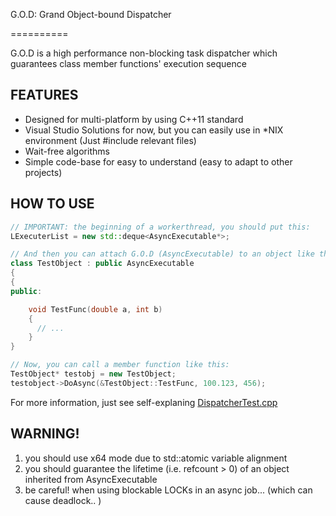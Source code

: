 G.O.D: Grand Object-bound Dispatcher

==========

G.O.D is a high performance non-blocking task dispatcher which guarantees class member functions' execution sequence 

## FEATURES
* Designed for multi-platform by using C++11 standard
 * Visual Studio Solutions for now, but you can easily use in *NIX environment (Just #include relevant files)
* Wait-free algorithms
* Simple code-base for easy to understand (easy to adapt to other projects)


## HOW TO USE

```C++
// IMPORTANT: the beginning of a workerthread, you should put this:
LExecuterList = new std::deque<AsyncExecutable*>;

// And then you can attach G.O.D (AsyncExecutable) to an object like this:
class TestObject : public AsyncExecutable
{
{
public:

	void TestFunc(double a, int b)
	{
	  // ...
	}
}

// Now, you can call a member function like this:
TestObject* testobj = new TestObject;
testobject->DoAsync(&TestObject::TestFunc, 100.123, 456);

```

For more information, just see self-explaning [DispatcherTest.cpp](JobDispatcher/DispatcherTest.cpp)  

## WARNING!

1. you should use x64 mode due to std::atomic variable alignment
2. you should guarantee the lifetime (i.e. refcount > 0) of an object inherited from AsyncExecutable
3. be careful! when using blockable LOCKs in an async job... (which can cause deadlock.. )


